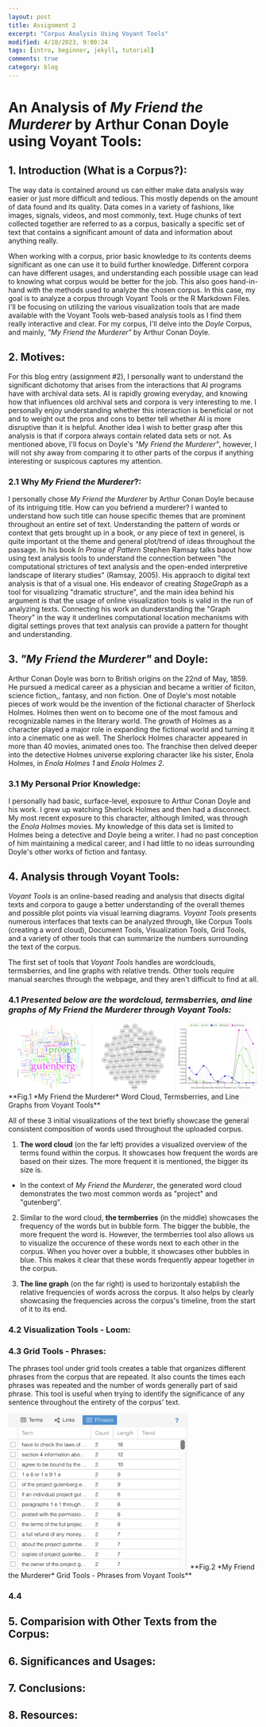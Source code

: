 ```yaml
---
layout: post
title: Assignment 2
excerpt: "Corpus Analysis Using Voyant Tools"
modified: 4/18/2023, 9:00:24
tags: [intro, beginner, jekyll, tutorial]
comments: true
category: blog
---
```


# An Analysis of *My Friend the Murderer* by Arthur Conan Doyle using Voyant Tools:

## 1. Introduction (What is a Corpus?):
The way data is contained around us can either make data analysis way easier or just more difficult and tedious. This mostly depends on the amount of data found and its quality. Data comes in a variety of fashions, like images, signals, videos, and most commonly, text. Huge chunks of text collected together are referred to as a corpus, basically a specific set of text that contains a significant amount of data and information about anything really.

When working with a corpus, prior basic knowledge to its contents deems significant as one can use it to build further knowledge. Different corpora can have different usages, and understanding each possible usage can lead to knowing what corpus would be better for the job. This also goes hand-in-hand with the methods used to analyze the chosen corpus. In this case, my goal is to analyze a corpus through Voyant Tools or the R Markdown Files. I'll be focusing on utilizing the various visualization tools that are made available with the Voyant Tools web-based analysis tools as I find them really interactive and clear. For my corpus, I'll delve into the *Doyle* Corpus, and mainly, *"My Friend the Murderer"* by Arthur Conan Doyle.

## 2. Motives:
For this blog entry (assignment #2), I personally want to understand the significant dichotomy that arises from the interactions that AI programs have with archival data sets. AI is rapidly growing everyday, and knowing how that influences old archival sets and corpora is very interesting to me. I personally enjoy understanding whether this interaction is beneficial or not and to weight out the pros and cons to better tell whether AI is more disruptive than it is helpful.
Another idea I wish to better grasp after this analysis is that if corpora always contain related data sets or not. As mentioned above, I'll focus on Doyle's *"My Friend the Murderer"*, however, I will not shy away from comparing it to other parts of the corpus if anything interesting or suspicous captures my attention.

### 2.1 Why *My Friend the Murderer*?:
I personally chose *My Friend the Murderer* by Arthur Conan Doyle because of its intriguing title. How can you befriend a murderer? I wanted to understand how such title can house specific themes that are prominent throughout an entire set of text. Understanding the pattern of words or context that gets brought up in a book, or any piece of text in generel, is quite important ot the theme and general plot/trend of ideas throughout the passage. In his book *In Praise of Pattern* Stephen Ramsay talks baout how using text analysis tools to understand the connection between "the computational strictures of text analysis and the open-ended interpretive landscape of literary studies" (Ramsay, 2005).
His appraoch to digital text analysis is that of a visual one. His endeavor of creating *StageGraph* as a tool for visualizing "dramatic structure", and the main idea behind his argument is that the usage of online visualization tools is valid in the run of analyzing texts. Connecting his work an dunderstanding the "Graph Theory" in the way it underlines computational location mechanisms with digital settings proves that text analysis can provide a pattern for thought and understanding.

## 3. *"My Friend the Murderer"* and Doyle:
Arthur Conan Doyle was born to British origins on the 22nd of May, 1859. He pursued a medical career as a physician and became a writier of ficiton, science fiction,, fantasy, and non fiction. One of Doyle's most notable pieces of work would be the invention of the fictional character of Sherlock Holmes. Holmes then went on to become one of the most famous and recognizable names in the literary world. The growth of Holmes as a character played a major role in expanding the fictional world and turning it into a cinematic one as well. The Sherlock Holmes character appeared in more than 40 movies, animated ones too. The franchise then delved deeper into the detective Holmes universe exploring character like his sister, Enola Holmes, in *Enola Holmes 1* and *Enola Holmes 2*.

### 3.1 My Personal Prior Knowledge:
I personally had basic, surface-level, exposure to Arthur Conan Doyle and his work. I grew up watching Sherlock Holmes and then had a disconnect. My most recent exposure to this character, although limited, was through the *Enola Holmes* movies. My knowledge of this data set is limited to Holmes being a detective and Doyle being a writer. I had no past conception of him maintaining a medical career, and I had little to no ideas surrounding Doyle's other works of fiction and fantasy.

## 4. Analysis through Voyant Tools:
*Voyant Tools* is an online-based reading and analysis that disects digital texts and corpora to gauge a better understanding of the overall themes and possible plot points via visual learning diagrams.
 *Voyant Tools* presents numerous interfaces that texts can be analyzed through, like Corpus Tools (creating a word cloud), Document Tools, Visualization Tools, Grid Tools, and a variety of other tools that can summarize the numbers surrounding the text of the corpus.

The first set of tools that *Voyant Tools* handles are wordclouds, termsberries, and line graphs with relative trends. Other tools require manual searches through the webpage, and they aren't difficult to find at all.

### 4.1 ***Presented below are the wordcloud, termsberries, and line graphs of *My Friend the Murderer* through *Voyant Tools*:***

<img src="/assets/voyanttools1.png" style="zoom:50%"/>
**Fig.1 *My Friend the Murderer* Word Cloud, Termsberries, and Line Graphs from Voyant Tools**

All of these 3 initial visualizations of the text briefly showcase the general consistent composition of words used throughout the uploaded corpus.

1. **The word cloud** (on the far left) provides a visualized overview of the terms found within the corpus. It showcases how frequent the words are based on their sizes. The more frequent it is mentioned, the bigger its size is.
- In the context of *My Friend the Murderer*, the generated word cloud demonstrates the two most common words as "project" and "gutenberg".

2. Similar to the word cloud, **the termberries** (in the middle) showcases the frequency of the words but in bubble form. The bigger the bubble, the more frequent the word is. However, the termberries tool also allows us to visualize the occurence of these words next to each other in the corpus. When you hover over a bubble, it showcases other bubbles in blue. This makes it clear that these words frequently appear together in the corpus.

3. **The line graph** (on the far right) is used to horizontaly establish the relative frequencies of words across the corpus. It also helps by clearly  showcasing the frequencies across the corpus's timeline, from the start of it to its end.

### 4.2 Visualization Tools - Loom:

### 4.3 Grid Tools - Phrases:
The phrases tool under grid tools creates a table that organizes different phrases from the corpus that are repeated. It also counts the times each phrases was repeated and the number of words generally part of said phrase.
This tool is useful when trying to identify the significance of any sentence throughout the entirety of the corpus' text.

<img src="/assets/phrasestable.png" style="zoom:40%"/>
**Fig.2 *My Friend the Murderer* Grid Tools - Phrases from Voyant Tools**

### 4.4 

## 5. Comparision with Other Texts from the Corpus:

## 6. Significances and Usages:

## 7. Conclusions:

## 8. Resources:

